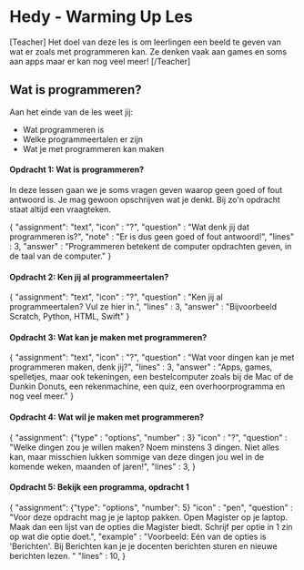 # Hedy - Warming Up Les

[Teacher] Het doel van deze les is om leerlingen een beeld te geven van wat er zoals met programmeren kan. Ze denken vaak aan games en soms aan apps maar er kan nog veel meer! [/Teacher]

## Wat is programmeren?

Aan het einde van de les weet jij:

* Wat programmeren is
* Welke programmeertalen er zijn
* Wat je met programmeren kan maken

#### Opdracht 1: Wat is programmeren?

In deze lessen gaan we je soms vragen geven waarop geen goed of fout antwoord is. Je mag gewoon opschrijven wat je denkt.
Bij zo'n opdracht staat altijd een vraagteken.

{
    "assignment": "text",
    "icon"      : "?",
    "question"  : "Wat denk jij dat programmeren is?",
    "note"      : "Er is dus geen goed of fout antwoord!",
    "lines"     : 3,
    "answer"    : "Programmeren betekent de computer opdrachten geven, in de taal van de computer."
}

#### Opdracht 2: Ken jij al programmeertalen?

{
    "assignment": "text",
    "icon"      : "?",
    "question"  : "Ken jij al programmeertalen? Vul ze hier in.",
    "lines"     : 3,
    "answer"    : "Bijvoorbeeld Scratch, Python, HTML, Swift"
}


#### Opdracht 3: Wat kan je maken met programmeren?

{
    "assignment": "text",
    "icon"      : "?",
    "question"  : "Wat voor dingen kan je met programmeren maken, denk jij?",
    "lines"     : 3,
    "answer"    : "Apps, games, spelletjes, maar ook tekeningen, een bestelcomputer zoals bij de Mac of de Dunkin Donuts, een rekenmachine, een quiz, een overhoorprogramma en nog veel meer."
}

#### Opdracht 4: Wat wil je maken met programmeren?

{
    "assignment": {"type"   : "options",
                   "number" : 3}
    "icon"      : "?",
    "question"  : "Welke dingen zou je willen maken? Noem minstens 3 dingen. Niet alles kan, maar misschien lukken sommige van deze dingen jou wel in de komende weken, maanden of jaren!",
    "lines"     : 3,
}

#### Opdracht 5: Bekijk een programma, opdracht 1

{
    "assignment": {"type": "options",
                   "number": 5}
    "icon"      : "pen",
    "question"  : "Voor deze opdracht mag je je laptop pakken. Open Magister op je laptop. Maak dan een lijst van de opties die Magister biedt. Schrijf per optie in 1 zin op wat die optie doet.",
    "example"   : "Voorbeeld: Eén van de opties is 'Berichten'. Bij Berichten kan je je docenten berichten sturen en nieuwe berichten lezen. "
    "lines"     : 10,
}

